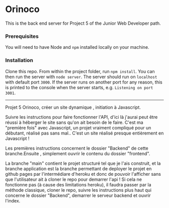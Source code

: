 # Orinoco #

This is the back end server for Project 5 of the Junior Web Developer path.

### Prerequisites ###

You will need to have Node and `npm` installed locally on your machine.

### Installation ###

Clone this repo. From within the project folder, run `npm install`. You 
can then run the server with `node server`. 
The server should run on `localhost` with default port `3000`. If the
server runs on another port for any reason, this is printed to the
console when the server starts, e.g. `Listening on port 3001`.



************************************************************************
Projet 5 Orinoco, créer un site dynamique , initiation à Javascript.

Suivre les instructions pour faire fonctionner l'API, d'ici là j'aurai peut être réussi à héberger le site sans qu'on ait besoin de le faire.
C'est ma "première fois" avec Javascript, un projet vraiment compliqué pour un débutant, réalisé pas sans mal..
C'est un site réalisé presque entièrement en Javascript !

Les premières instructions concernent le dossier "Backend" de cette branche.Ensuite , simplement ouvrir le contenu du dossier "frontend".

La branche "main" contient le projet structuré tel que je l'ais construit, et la branche application est la branche permettant de deployer le projet en github pages par l'intermédiare d'heroku et donc de pouvoir l'afficher sans que l'utilisateur ait à cloner le repo pour demarrer l'api ! Si cela ne fonctionne pas (à cause des limitations heroku), il faudra passer par la méthode classique, cloner le repo,  suivre les instructions plus haut qui concerne le dossier "Backend", demarrer le serveur backend et ouvrir l'index.
